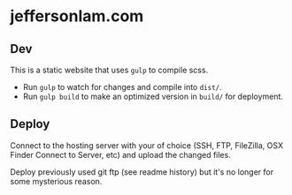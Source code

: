 # jeffersonlam.com

## Dev
This is a static website that uses `gulp` to compile scss.  
- Run `gulp` to watch for changes and compile into `dist/`.  
- Run `gulp build` to make an optimized version in `build/` for deployment.

## Deploy
Connect to the hosting server with your of choice (SSH, FTP, FileZilla, OSX Finder Connect to Server, etc) and upload the changed files.

Deploy previously used git ftp (see readme history) but it's no longer for some mysterious reason. 

